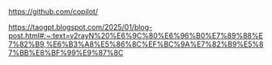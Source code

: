 [https://github.com/copilot/    ](https://github.com/copilot/)


https://taogpt.blogspot.com/2025/01/blog-post.html#:~:text=v2rayN%20%E6%9C%80%E6%96%B0%E7%89%88%E7%82%B9,%E6%B3%A8%E5%86%8C%EF%BC%9A%E7%82%B9%E5%87%BB%E8%BF%99%E9%87%8C
